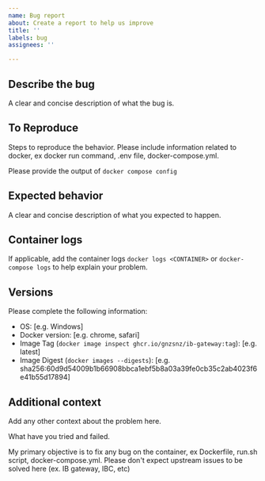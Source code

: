 ```yaml
---
name: Bug report
about: Create a report to help us improve
title: ''
labels: bug
assignees: ''

---
```


## Describe the bug

A clear and concise description of what the bug is.

## To Reproduce

Steps to reproduce the behavior. Please include information related to docker, ex docker run command, .env file, docker-compose.yml.

Please provide the output of `docker compose config`

## Expected behavior
A clear and concise description of what you expected to happen.

## Container logs
If applicable, add the container logs `docker logs <CONTAINER>` or `docker-compose logs` to help explain your problem.

## Versions

Please complete the following information:
 - OS: [e.g. Windows]
 - Docker version: [e.g. chrome, safari]
 - Image Tag (`docker image inspect ghcr.io/gnzsnz/ib-gateway:tag`): [e.g. latest]
 - Image Digest (`docker images --digests`): [e.g. sha256:60d9d54009b1b66908bbca1ebf5b8a03a39fe0cb35c2ab4023f6e41b55d17894] 

## Additional context
Add any other context about the problem here.

What have you tried and failed.

My primary objective is to fix any bug on the container, ex Dockerfile, run.sh script, docker-compose.yml. Please don't expect upstream issues to be solved here (ex. IB gateway, IBC, etc)
